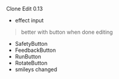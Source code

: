 Clone Edit 0.13

- effect input
> better with button when done editing
- SafetyButton
- FeedbackButton
- RunButton
- RotateButton
- smileys changed